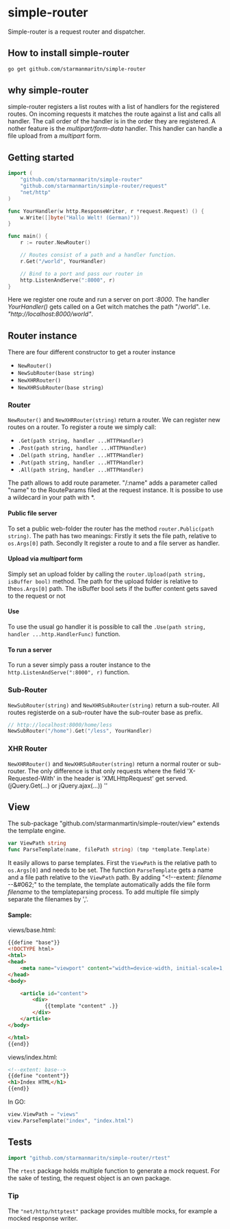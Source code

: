 # simple-router

Simple-router is a request router and dispatcher.

## How to install simple-router

```bash
go get github.com/starmanmaritn/simple-router
```

## why simple-router

simple-router registers a list routes with a list of handlers for the registered routes.
On incoming requests it matches the route against a list and calls all handler.
The call order of the handler is in the order they are registered. A nother feature is the *multipart/form-data*
handler. This handler can handle a file upload from a *multipart* form.

## Getting started

```go
import (
    "github.com/starmanmaritn/simple-router"    
    "github.com/starmanmartin/simple-router/request"
    "net/http"
)

func YourHandler(w http.ResponseWriter, r *request.Request) () {
    w.Write([]byte("Hallo Welt! (German)"))
}

func main() {
    r := router.NewRouter()

    // Routes consist of a path and a handler function.
    r.Get("/world", YourHandler)

    // Bind to a port and pass our router in
    http.ListenAndServe(":8000", r)
}
```

Here we register one route and run a server on port *:8000*.
The handler *YourHandler()* gets called on a Get witch matches the path "/world". I.e. *"http://localhost:8000/world"*.

## Router instance

There are four different constructor to get a router instance
* `NewRouter()`
* `NewSubRouter(base string)`
* `NewXHRRouter()`
* `NewXHRSubRouter(base string)`

### Router

`NewRouter()` and `NewXHRRouter(string)` return a router.
We can register new routes on a router. To register a route we simply call:

* `.Get(path string, handler ...HTTPHandler)`
* `.Post(path string, handler ...HTTPHandler)`
* `.Del(path string, handler ...HTTPHandler)`
* `.Put(path string, handler ...HTTPHandler)`
* `.All(path string, handler ...HTTPHandler)`

The path allows to add route parameter. "/:name" adds a parameter called "name" to the RouteParams filed at the request instance. It is possibe to use a wildecard in your path with \*.


#### Public file server

To set a public web-folder the router has the method `router.Public(path string)`. The path has two meanings:
Firstly it sets the file path, relative to `os.Args[0]` path. Secondly It register a route to and a file server as handler.

#### Upload via *multipart* form

Simply set an upload folder by calling the `router.Upload(path string, isBuffer bool)` method.
The path for the upload folder is relative to the`os.Args[0]` path. The isBuffer bool sets if the
buffer content gets saved to the request or not

#### Use

To use the usual go handler it is possible to call the `.Use(path string, handler ...http.HandlerFunc)` function.

#### To run a server

To run a sever simply pass a router instance to the `http.ListenAndServe(":8000", r)` function.


### Sub-Router

`NewSubRouter(string)` and `NewXHRSubRouter(string)` return a sub-router.
All routes registerde on a sub-router have the sub-router base as prefix.

```go
// http://localhost:8000/home/less
NewSubRouter("/home").Get("/less", YourHandler)
```

### XHR Router

`NewXHRRouter()` and `NewXHRSubRouter(string)` return a normal router or sub-router.
The only difference is that only requests where the field 'X-Requested-With' in the header is 'XMLHttpRequest' get served.
(jQuery.Get(...) or jQuery.ajax(...))
''

## View

The sub-package "github.com/starmanmartin/simple-router/view" extends the template engine.

```go
var ViewPath string
func ParseTemplate(name, filePath string) (tmp *template.Template)
```

It easily allows to parse templates. First the `ViewPath` is the relative path to `os.Args[0]` and needs to be set. The function `ParseTemplate` gets a name and a file path relative to the `ViewPath` path.
By adding "&#060;!--extent: *filename* --\&#062;" to the template, the template automatically adds the file form *filename* to the templateparsing process.
To add multiple file simply separate the filenames by ','.

#### Sample:

views/base.html:

```html
{{define "base"}}
<!DOCTYPE html>
<html>
<head>
    <meta name="viewport" content="width=device-width, initial-scale=1, maximum-scale=1, user-scalable=no">
</head>
<body>

    <article id="content">
        <div>
            {{template "content" .}}
        </div>
    </article>
</body>

</html>
{{end}}
```

views/index.html:

```html
<!--extent: base-->
{{define "content"}}
<h1>Index HTML</h1>
{{end}}
```

In GO:

```go
view.ViewPath = "views"
view.ParseTemplate("index", "index.html")
```

## Tests

```go
import "github.com/starmanmaritn/simple-router/rtest"
```

The `rtest` package holds multiple function to generate a mock request.
For the sake of testing, the request object is an own package.

### Tip

The `"net/http/httptest"` package provides multible mocks, for example a mocked response writer.

